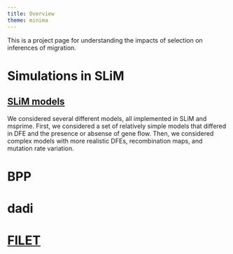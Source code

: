 ```yaml
---
title: Overview
theme: minima
---
```


This is a project page for understanding the impacts of selection on inferences of migration.

# Simulations in SLiM

## [SLiM models](slim.md)
We considered several different models, all implemented in SLiM and msprime. First, we considered a set of relatively simple models that differed in DFE and the presence or absense of gene flow. Then, we considered complex models with more realistic DFEs, recombination maps, and mutation rate variation.

# BPP

# dadi

# [FILET](filet.md)
